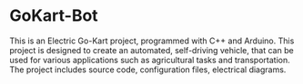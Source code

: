 # GoKart-Bot
This is an Electric Go-Kart project, programmed with C++ and Arduino. This project is designed to create an automated, self-driving vehicle, that can be used for various applications such as agricultural tasks and transportation. The project includes source code, configuration files, electrical diagrams.

